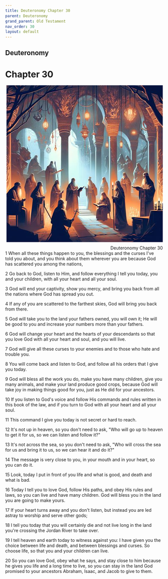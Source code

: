 ```yaml
---
title: Deuteronomy Chapter 30
parent: Deuteronomy
grand_parent: Old Testament
nav_order: 30
layout: default
---
```


## Deuteronomy

# Chapter 30

<div style="clear: both; text-align: right;">
    <img src="/assets/Image/Deuteronomy/500/30.jpg" alt="Deuteronomy Chapter 30" class="chapter-image" style="max-width: 100%; height: auto; float: right; margin: 0 0 10px 10px; padding-left: 10%;">
    <figcaption style="font-size: 14px;">Deuteronomy Chapter 30</figcaption>
</div>
1 When all these things happen to you, the blessings and the curses I've told you about, and you think about them wherever you are because God has scattered you among the nations,

2 Go back to God, listen to Him, and follow everything I tell you today, you and your children, with all your heart and all your soul.

3 God will end your captivity, show you mercy, and bring you back from all the nations where God has spread you out.

4 If any of you are scattered to the farthest skies, God will bring you back from there.

5 God will take you to the land your fathers owned, you will own it; He will be good to you and increase your numbers more than your fathers.

6 God will change your heart and the hearts of your descendants so that you love God with all your heart and soul, and you will live.

7 God will give all these curses to your enemies and to those who hate and trouble you.

8 You will come back and listen to God, and follow all his orders that I give you today.

9 God will bless all the work you do, make you have many children, give you many animals, and make your land produce good crops, because God will take joy in making things good for you, just as He did for your ancestors.

10 If you listen to God's voice and follow His commands and rules written in this book of the law, and if you turn to God with all your heart and all your soul.

11 This command I give you today is not secret or hard to reach.

12 It's not up in heaven, so you don't need to ask, "Who will go up to heaven to get it for us, so we can listen and follow it?"

13 It's not across the sea, so you don't need to ask, "Who will cross the sea for us and bring it to us, so we can hear it and do it?"

14 The message is very close to you, in your mouth and in your heart, so you can do it.

15 Look, today I put in front of you life and what is good, and death and what is bad.

16 Today I tell you to love God, follow His paths, and obey His rules and laws, so you can live and have many children. God will bless you in the land you are going to make yours.

17 If your heart turns away and you don't listen, but instead you are led astray to worship and serve other gods;

18 I tell you today that you will certainly die and not live long in the land you're crossing the Jordan River to take over.

19 I tell heaven and earth today to witness against you: I have given you the choice between life and death, and between blessings and curses. So choose life, so that you and your children can live.

20 So you can love God, obey what he says, and stay close to him because he gives you life and a long time to live, so you can stay in the land God promised to your ancestors Abraham, Isaac, and Jacob to give to them.


